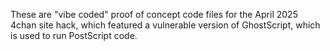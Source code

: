 These are "vibe coded" proof of concept code files for the April 2025 4chan site hack, which featured a vulnerable version of GhostScript, which is used to run PostScript code.
